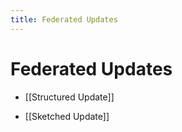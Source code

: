 ```yaml
---
title: Federated Updates
---
```


# Federated Updates
- [[Structured Update]] 

- [[Sketched Update]]






































































